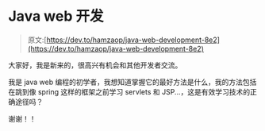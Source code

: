 # Java web 开发

> 原文:[https://dev.to/hamzaop/java-web-development-8e2](https://dev.to/hamzaop/java-web-development-8e2)

大家好，我是新来的，很高兴有机会和其他开发者交流。

我是 java web 编程的初学者，我想知道掌握它的最好方法是什么，我的方法包括在跳到像 spring 这样的框架之前学习 servlets 和 JSP...，这是有效学习技术的正确途径吗？

谢谢！！